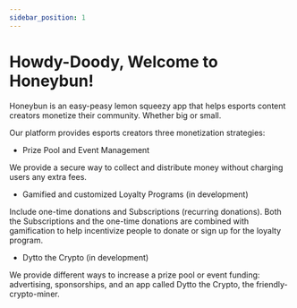 ```yaml
---
sidebar_position: 1
---
```

# Howdy-Doody, Welcome to Honeybun!

Honeybun is an easy-peasy lemon squeezy app that helps esports content creators monetize their community. Whether big or small.

Our platform provides esports creators three monetization strategies:

- Prize Pool and Event Management

We provide a secure way to collect and distribute money without charging users any extra fees.

-  Gamified and customized Loyalty Programs (in development)

Include one-time donations and Subscriptions (recurring donations).
Both the Subscriptions and the one-time donations are combined with gamification to help incentivize people to donate or sign up for the loyalty program.

- Dytto the Crypto (in development)

We provide different ways to increase a prize pool or event funding: advertising, sponsorships, and an app called Dytto the Crypto, the friendly-crypto-miner.
